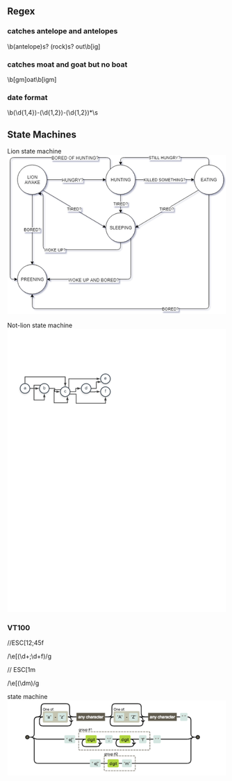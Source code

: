 ## Regex

### catches antelope and antelopes

\b(antelope)s? (rock)s? out\b[ig]

### catches moat and goat but no boat

\b[gm]oat\b[igm]

### date format

\b(\d{1,4})-(\d{1,2})-(\d{1,2})*\s

## State Machines

Lion state machine ![lion](./lion.png)

Not-lion state machine ![abcdef](./abcdef.png)

### VT100

//ESC[12;45f

/\e\[(\d+\;\d+f)/g 

// ESC[1m

/\e\[(\dm)/g 

state machine 
![VT100](./VT100.png)

